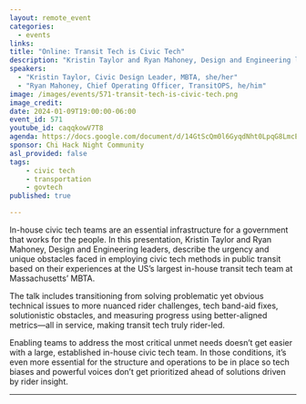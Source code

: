 ```yaml
---
layout: remote_event
categories:
  - events
links: 
title: "Online: Transit Tech is Civic Tech"
description: "Kristin Taylor and Ryan Mahoney, Design and Engineering leaders, describe the urgency and unique obstacles faced in employing civic tech methods in public transit based on their experiences at the US’s largest in-house transit tech team at Massachusetts’ MBTA."
speakers:
  - "Kristin Taylor, Civic Design Leader, MBTA, she/her"
  - "Ryan Mahoney, Chief Operating Officer, TransitOPS, he/him"
image: /images/events/571-transit-tech-is-civic-tech.png
image_credit:
date: 2024-01-09T19:00:00-06:00
event_id: 571
youtube_id: caqqkowV7T8
agenda: https://docs.google.com/document/d/14GtScQm0l6GyqdNht0LpqG8LmcEF7i3COjNJ06PaTj8/edit#
sponsor: Chi Hack Night Community
asl_provided: false
tags: 
    - civic tech
    - transportation
    - govtech
published: true

---
```


In-house civic tech teams are an essential infrastructure for a government that works for the people. In this presentation, Kristin Taylor and Ryan Mahoney, Design and Engineering leaders, describe the urgency and unique obstacles faced in employing civic tech methods in public transit based on their experiences at the US’s largest in-house transit tech team at Massachusetts’ MBTA.

The talk includes transitioning from solving problematic yet obvious technical issues to more nuanced rider challenges, tech band-aid fixes, solutionistic obstacles, and measuring progress using better-aligned metrics—all in service, making transit tech truly rider-led. 

Enabling teams to address the most critical unmet needs doesn’t get easier with a large, established in-house civic tech team. In those conditions, it’s even more essential for the structure and operations to be in place so tech biases and powerful voices don’t get prioritized ahead of solutions driven by rider insight.

---
